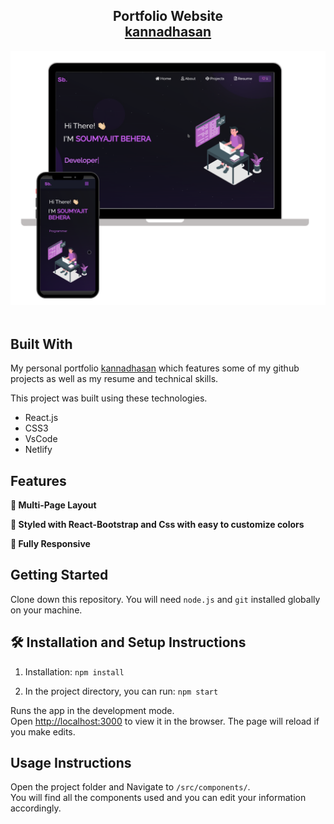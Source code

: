 <h2 align="center">
  Portfolio Website<br/>
  <a href="https://soumyajit.vercel.app/" target="_blank">kannadhasan</a>
</h2>
<div align="center">
  <img alt="Demo" src="./Images/readme-img1.png" />
</div>

<br/>

## Built With

My personal portfolio <a href="https://soumyajit.vercel.app/" target="_blank">kannadhasan</a> which features some of my github projects as well as my resume and technical skills.<br/>

This project was built using these technologies.

- React.js
- CSS3
- VsCode
- Netlify

## Features

**📖 Multi-Page Layout**

**🎨 Styled with React-Bootstrap and Css with easy to customize colors**

**📱 Fully Responsive**

## Getting Started

Clone down this repository. You will need `node.js` and `git` installed globally on your machine.

## 🛠 Installation and Setup Instructions

1. Installation: `npm install`

2. In the project directory, you can run: `npm start`

Runs the app in the development mode.\
Open [http://localhost:3000](http://localhost:3000) to view it in the browser.
The page will reload if you make edits.

## Usage Instructions

Open the project folder and Navigate to `/src/components/`. <br/>
You will find all the components used and you can edit your information accordingly.
